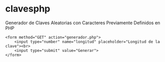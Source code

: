 # clavesphp
Generador de Claves Aleatorias con Caracteres Previamente Definidos en PHP


	<form method="GET" action="generador.php">
		<input type="number" name="longitud" placeholder="Longitud de la clave"><br>
		<input type="submit" value="Generar">
	</form>

